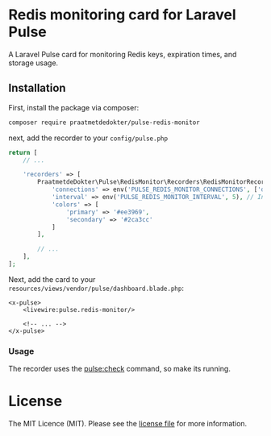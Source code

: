 # Redis monitoring card for Laravel Pulse
A Laravel Pulse card for monitoring Redis keys, expiration times, and storage usage.

## Installation

First, install the package via composer:

```sh
composer require praatmetdedokter/pulse-redis-monitor
```

next, add the recorder to your `config/pulse.php`
```php
return [
    // ...

    'recorders' => [
        PraatmetdeDokter\Pulse\RedisMonitor\Recorders\RedisMonitorRecorder::class => [
            'connections' => env('PULSE_REDIS_MONITOR_CONNECTIONS', ['default']),
            'interval' => env('PULSE_REDIS_MONITOR_INTERVAL', 5), // Interval in minutes between monitoring events
            'colors' => [
                'primary' => '#ee3969',
                'secondary' => '#2ca3cc'
            ]
        ],

        // ...
    ],
];
```

Next, add the card to your `resources/views/vendor/pulse/dashboard.blade.php`:

```blade
<x-pulse>
    <livewire:pulse.redis-monitor/>

    <!-- ... -->
</x-pulse>
```

### Usage
The recorder uses the [pulse:check](https://laravel.com/docs/11.x/pulse#capturing-entries) command, so make its running.

# License
The MIT Licence (MIT). Please see the [license file](LICENSE) for more information.
